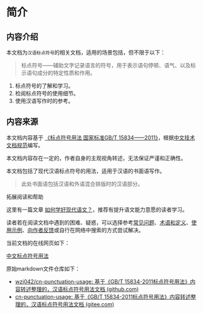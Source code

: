 #  简介



## 内容介绍



本文档为`汉语标点符号`的相关文档，适用的场景包括，但不限于以下：

> 标点符号——辅助文字记录语言的符号，用于表示语句停顿、语气、以及标示语句成分的特定性质和作用。

1. 标点符号的了解和学习。
2. 检阅标点符号的使用细节。
3. 使用汉语写作时的参考。

## 内容来源



本文档内容基于 [《标点符号用法 国家标准GB/T 15834——2011》](http://www.moe.gov.cn/ewebeditor/uploadfile/2015/01/13/20150113091548267.pdf)，根据[中文技术文档规范](https://www.ruanyifeng.com/blog/2016/10/document_style_guide.html)编写。

本文档内容存在一定的，作者自身的主观视角转述，无法保证严谨和正确性。

本文档包括了现代汉语标点符号的用法，适用于汉语的书面语写作。

> 此处书面语包括汉语和外语混合排版时的汉语部分。



拓展阅读和帮助



这里有一篇文章 [如何学好现代语文？](ttps://www.zhihu.com/question/446716137/answer/1757919159)，推荐有提升语文能力意愿的读者学习。

读者若在阅读文档中遇到的困难、疑惑，可以选择参考[常见问题](./docs/faq.md)、[术语和定义](./docs/Appendix/glossary.md)、[使用示例](./docs/Appendix/recipes.md)、[向作者反馈](Appendix/feedback.md)或自行在网络中搜索的方式尝试解决。



当前文档的在线网页如下：

[中文标点符号用法 ](https://cn-punctuation-usage.netlify.app/)

原始markdown文件仓库如下：

- [wzj042/cn-punctuation-usage: 基于《GB/T 15834-2011标点符号用法》内容转述整理的，汉语标点符号用法文档 (github.com)](https://github.com/wzj042/cn-punctuation-usage)
- [cn-punctuation-usage: 基于《GB/T 15834-2011标点符号用法》内容转述整理的，汉语标点符号用法文档 (gitee.com)](https://gitee.com/xqher/cn-punctuation-usage)
